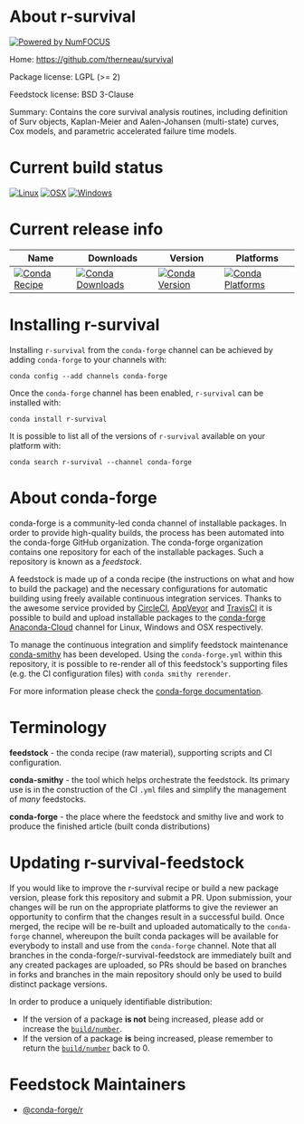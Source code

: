 About r-survival
================

[![Powered by NumFOCUS](https://img.shields.io/badge/powered%20by-NumFOCUS-orange.svg?style=flat&colorA=E1523D&colorB=007D8A)](http://numfocus.org)

Home: https://github.com/therneau/survival

Package license: LGPL (>= 2)

Feedstock license: BSD 3-Clause

Summary: Contains the core survival analysis routines, including definition of Surv objects,  Kaplan-Meier and Aalen-Johansen (multi-state) curves, Cox models, and parametric accelerated failure time models.



Current build status
====================

[![Linux](https://img.shields.io/circleci/project/github/conda-forge/r-survival-feedstock/master.svg?label=Linux)](https://circleci.com/gh/conda-forge/r-survival-feedstock)
[![OSX](https://img.shields.io/travis/conda-forge/r-survival-feedstock/master.svg?label=macOS)](https://travis-ci.org/conda-forge/r-survival-feedstock)
[![Windows](https://img.shields.io/appveyor/ci/conda-forge/r-survival-feedstock/master.svg?label=Windows)](https://ci.appveyor.com/project/conda-forge/r-survival-feedstock/branch/master)

Current release info
====================

| Name | Downloads | Version | Platforms |
| --- | --- | --- | --- |
| [![Conda Recipe](https://img.shields.io/badge/recipe-r--survival-green.svg)](https://anaconda.org/conda-forge/r-survival) | [![Conda Downloads](https://img.shields.io/conda/dn/conda-forge/r-survival.svg)](https://anaconda.org/conda-forge/r-survival) | [![Conda Version](https://img.shields.io/conda/vn/conda-forge/r-survival.svg)](https://anaconda.org/conda-forge/r-survival) | [![Conda Platforms](https://img.shields.io/conda/pn/conda-forge/r-survival.svg)](https://anaconda.org/conda-forge/r-survival) |

Installing r-survival
=====================

Installing `r-survival` from the `conda-forge` channel can be achieved by adding `conda-forge` to your channels with:

```
conda config --add channels conda-forge
```

Once the `conda-forge` channel has been enabled, `r-survival` can be installed with:

```
conda install r-survival
```

It is possible to list all of the versions of `r-survival` available on your platform with:

```
conda search r-survival --channel conda-forge
```


About conda-forge
=================

conda-forge is a community-led conda channel of installable packages.
In order to provide high-quality builds, the process has been automated into the
conda-forge GitHub organization. The conda-forge organization contains one repository
for each of the installable packages. Such a repository is known as a *feedstock*.

A feedstock is made up of a conda recipe (the instructions on what and how to build
the package) and the necessary configurations for automatic building using freely
available continuous integration services. Thanks to the awesome service provided by
[CircleCI](https://circleci.com/), [AppVeyor](https://www.appveyor.com/)
and [TravisCI](https://travis-ci.org/) it is possible to build and upload installable
packages to the [conda-forge](https://anaconda.org/conda-forge)
[Anaconda-Cloud](https://anaconda.org/) channel for Linux, Windows and OSX respectively.

To manage the continuous integration and simplify feedstock maintenance
[conda-smithy](https://github.com/conda-forge/conda-smithy) has been developed.
Using the ``conda-forge.yml`` within this repository, it is possible to re-render all of
this feedstock's supporting files (e.g. the CI configuration files) with ``conda smithy rerender``.

For more information please check the [conda-forge documentation](https://conda-forge.org/docs/).

Terminology
===========

**feedstock** - the conda recipe (raw material), supporting scripts and CI configuration.

**conda-smithy** - the tool which helps orchestrate the feedstock.
                   Its primary use is in the construction of the CI ``.yml`` files
                   and simplify the management of *many* feedstocks.

**conda-forge** - the place where the feedstock and smithy live and work to
                  produce the finished article (built conda distributions)


Updating r-survival-feedstock
=============================

If you would like to improve the r-survival recipe or build a new
package version, please fork this repository and submit a PR. Upon submission,
your changes will be run on the appropriate platforms to give the reviewer an
opportunity to confirm that the changes result in a successful build. Once
merged, the recipe will be re-built and uploaded automatically to the
`conda-forge` channel, whereupon the built conda packages will be available for
everybody to install and use from the `conda-forge` channel.
Note that all branches in the conda-forge/r-survival-feedstock are
immediately built and any created packages are uploaded, so PRs should be based
on branches in forks and branches in the main repository should only be used to
build distinct package versions.

In order to produce a uniquely identifiable distribution:
 * If the version of a package **is not** being increased, please add or increase
   the [``build/number``](https://conda.io/docs/user-guide/tasks/build-packages/define-metadata.html#build-number-and-string).
 * If the version of a package **is** being increased, please remember to return
   the [``build/number``](https://conda.io/docs/user-guide/tasks/build-packages/define-metadata.html#build-number-and-string)
   back to 0.

Feedstock Maintainers
=====================

* [@conda-forge/r](https://github.com/conda-forge/r/)

